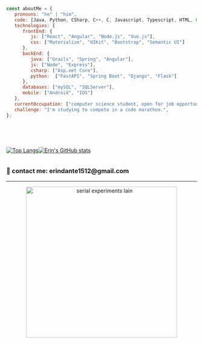 
```javascript
const aboutMe = {
   pronouns: "he" | "him",
   code: [Java, Python, CSharp, C++, C, Javascript, Typescript, HTML, CSS, Kotlin],
   technologies: {
      frontEnd: {
         js: ["React", "Angular", "Node.js", "Vue.js"],
         css: ["Materialize", "UIKit", "Bootstrap", "Semantic UI"]
      },
      backEnd: {
         java: ["Grails", "Spring", "Angular"],
         js: ["Node", "Express"],
         csharp: ["Asp.net Core"],
         python:  ["FastAPI", "Spring Boot", "Django", "Flask"]
      },
      databases: ["mySQL", "SQLServer"],
      mobile: ["Android", "IOS"]
   },
   currentOccupation: ["computer science student, open for job opportunities"],
   challenge: "I'm studying to compete in a code marathon.",
};
```
<br></br>



<div align="center" style="display:flex;">
  
  
[![Top Langs](https://github-readme-stats.vercel.app/api/top-langs/?username=voidnire&layout=compact&theme=dracula)](https://github.com/voidnire/github-readme-stats)

[![Erin's GitHub stats](https://github-readme-stats.vercel.app/api?username=voidnire&theme=dracula)](https://github.com/voidnire/github-readme-stats)
  
  
</div>
                                                     
 <h3>💬 contact me: erindante1512@gmail.com </h3>

---

<div align="center">
 <img src="https://komarev.com/ghpvc/?username=voidnire&style=flat-square&color=blue" alt=""/>
</div>
<div align="center">
  <img src="https://i.pinimg.com/originals/68/dc/2e/68dc2e604b08ef695cbec6e93d41ba53.gif" width="400" alt="serial experiments lain"/>
</div>

